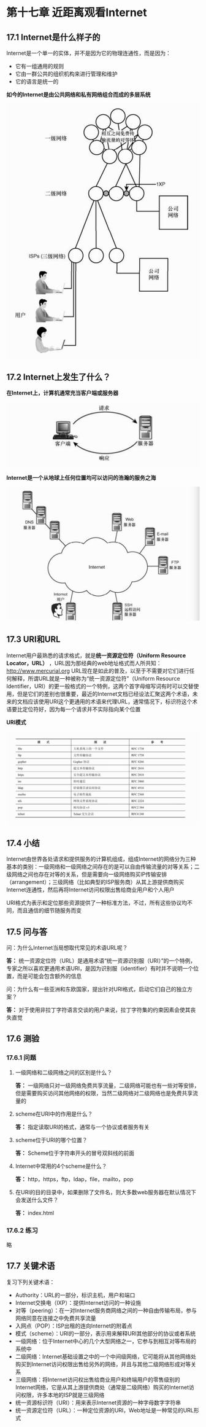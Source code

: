 # 第十七章 近距离观看Internet

## 17.1 Internet是什么样子的

Internet是一个单一的实体，并不是因为它的物理连通性，而是因为：

* 它有一组通用的规则
* 它由一群公共的组织机构来进行管理和维护
* 它的语言是统一的

**如今的Internet是由公共网络和私有网络组合而成的多层系统** 

![image-20200516114320524](../assets/image-20200516114320524.png)

## 17.2 Internet上发生了什么？

**在Internet上，计算机通常充当客户端或服务器** 

![image-20200516114545498](../assets/image-20200516114545498.png)

**Internet是一个从地球上任何位置均可以访问的浩瀚的服务之海** 

![image-20200516115123776](../assets/image-20200516115123776.png)

## 17.3 URI和URL

Internet用户最熟悉的请求格式，就是**统一资源定位符（Uniform Resource Locator，URL）** ，URL因为那经典的web地址格式而人所共知：http://www.mercurial.org URL现在是如此的普及，以至于不需要对它们进行任何解释，所谓URL就是一种被称为“统一资源定位符”（Uniform Resource Identifier，URI）的更一般格式的一个特例，这两个首字母缩写词有时可以交替使用，但是它们的差别也很重要，最近的Internet文档已经设法汇聚这两个术语，未来的文档应该使用URI这个更通用的术语来代理URL，通常情况下，标识符这个术语要比定位符好，因为每一个请求并不实际指向某个位置

**URI模式** 

![image-20200516120116447](../assets/image-20200516120116447.png)

## 17.4 小结

Internet由世界各处请求和提供服务的计算机组成，组成Internet的网络分为三种基本的类别：一级网络和一级网络之间存在的是可以自由传输流量的对等关系；二级网络之间也存在对等的关系，但是需要向一级网络购买IP传输安排（arrangement）；三级网络（比如典型的ISP服务商）从其上游提供商购买Internet连通性，然后再将Internet访问权限出售给商业用户和个人用户

URI格式为表示和定位那些资源提供了一种标准方法，不过，所有这些协议均不同，而且通信的细节随服务而变

## 17.5 问与答

问：为什么Internet当局想取代常见的术语URL呢？

**答：** 统一资源定位符（URL）是通用术语“统一资源识别服（URI）”的一个特例，专家之所以喜欢更通用术语URI，是因为识别服（identifier）有时并不说明一个位置，而是可能会包含额外的信息

问：为什么有一些亚洲和东欧国家，提出针对URI格式，启动它们自己的独立方案？

**答：** 对于使用非拉丁字符语言交谈的用户来说，拉丁字符集的约束因素会使其丧失直觉

## 17.6 测验

### 17.6.1 问题

1. 一级网络和二级网络之间的区别是什么？

   **答：** 一级网络只对一级网络免费共享流量，二级网络可能也有一些对等安排，但是需要购买访问其他网络的权限，当然二级网络对二级网络也是免费共享流量的

2. scheme在URI中的作用是什么？

   **答：** 指定读取URI的格式，通常与一个协议或者服务有关

3. scheme位于URI的哪个位置？

   **答：** Scheme位于字符串开头的冒号双斜线的前面

4. Internet中常用的4个scheme是什么？

   **答：** http，https，ftp，ldap，file，mailto，pop

5. 在URI的目的目录中，如果删除了文件名，则大多数web服务器在默认情况下会发送什么文件？

   **答：** index.html

### 17.6.2 练习

略

## 17.7 关键术语

复习下列关键术语：

* Authority：URL的一部分，标识主机，用户和端口
* Internet交换电（IXP）：提供Internet访问的一种设施
* 对等（peering）：在一对Internet服务商网络之间的一种自由传输布局，参与网络同意在连接之中免费共享流量
* 入网点（POP）：ISP出租的连向Internet的附着点
* 模式（scheme）：URI的一部分，表示用来解释URI其他部分的协议或者系统
* 一级网络：位于Internet中心的几个大型网络之一，它参与到相互对等布局的系统中
* 二级网络：Internet基础设置之中的一个中间级网络，它可能将从其他网络处购买到Internet访问权限出售给另外的网络，并且与其他二级网络形成对等关系
* 三级网络：将Internet访问权出售给商业用户和终端用户的零售级别的Internet网络，它是从其上游提供商处（通常是二级网络）购买的Internet访问权限，许多本地的ISP就是三级网络
* 统一资源标识符（URI）：用来表示Internet资源的一种字母数字字符串
* 统一资源定位符（URL）：一种定位资源的URI，Web地址是一种常见的URL形式